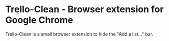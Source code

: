 # Trello-Clean - Browser extension for Google Chrome

Trello-Clean is a small browser extension to hide the "Add a list..." bar.

